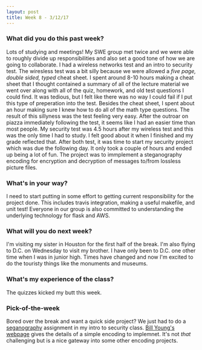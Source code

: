 ```yaml
---
layout: post
title: Week 8 - 3/12/17
---
```


### What did you do this past week?
Lots of studying and meetings! My SWE group met twice and we were able to roughly divide up responsibilities and also set a good tone of how we are going to collaborate. I had a wireless networks test and an intro to security test. The wiresless test was a bit silly because we were allowed a *five page, double sided, typed* cheat sheet. I spent around 8-10 hours making a cheat sheet that I thought contained a summary of all of the lecture material we went over along with all of the quiz, homework, and old test questions I could find. It was tedious, but I felt like there was no way I could fail if I put this type of preperation into the test. Besides the cheat sheet, I spent about an hour making sure I knew how to do all of the math type questions. The result of this sillyness was the test feeling very easy. After the outroar on piazza immediately following the test, it seems like I had an easier time than most people. My security test was 4.5 hours after my wireless test and this was the only time I had to study. I felt good about it when I finished and my grade reflected that. After both test, it was time to start my security project which was due the following day. It only took a couple of hours and ended up being a lot of fun. The project was to immplement a steganography encoding for encryption and decryption of messages to/from lossless picture files. 

### What's in your way?
I need to start putting in some effort to getting current responsibility for the project done. This includes travis integration, making a useful makefile, and unit test! Everyone in our group is also committed to understanding the underlying technology for flask and AWS.

### What will you do next week?
I'm visiting my sister in Houston for the first half of the break. I'm also flying to D.C. on Wednesday to visit my brother. I have only been to D.C. one other time when I was in junior high. Times have changed and now I'm excited to do the touristy things like the monuments and museums.

### What's my experience of the class?
The quizzes kicked my butt this week.

### Pick-of-the-week
Bored over the break and want a quick side project? We just had to do a [seganography](https://en.wikipedia.org/wiki/Steganography) assignment in my intro to security class. [Bill Young's webpage](https://www.cs.utexas.edu/~byoung/cs361/assignment-steg-zhao.html) gives the details of a simple encoding to implemnet. It's not *that* challenging but is a nice gateway into some other encoding projects.
